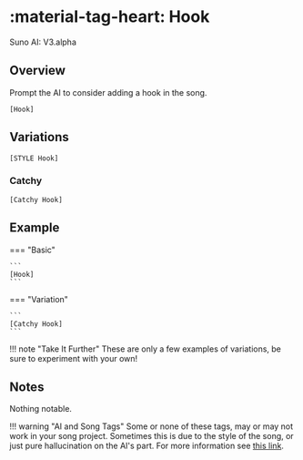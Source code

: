 # :material-tag-heart: Hook

<span class="suno-version">Suno AI: V3.alpha</span>

## Overview

Prompt the AI to consider adding a hook in the song.

```
[Hook]
```

## Variations

```
[STYLE Hook]
```

### Catchy

```
[Catchy Hook]
```

## Example

=== "Basic"

    ```
    [Hook]
    ```

=== "Variation"

    ```
    [Catchy Hook]
    ```

!!! note "Take It Further"
    These are only a few examples of variations, be sure to experiment with your own!

## Notes

Nothing notable.

!!! warning "AI and Song Tags"
    Some or none of these tags, may or may not work in your song project. Sometimes this is due to the style of the song, or just pure hallucination on the AI's part. For more information see [this link](https://github.com/develephant/suno-songtags).